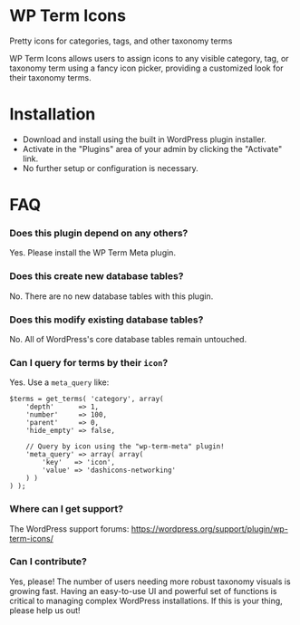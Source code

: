 # WP Term Icons

Pretty icons for categories, tags, and other taxonomy terms

WP Term Icons allows users to assign icons to any visible category, tag, or taxonomy term using a fancy icon picker, providing a customized look for their taxonomy terms.

# Installation

* Download and install using the built in WordPress plugin installer.
* Activate in the "Plugins" area of your admin by clicking the "Activate" link.
* No further setup or configuration is necessary.

# FAQ

### Does this plugin depend on any others?

Yes. Please install the WP Term Meta plugin.

### Does this create new database tables?

No. There are no new database tables with this plugin.

### Does this modify existing database tables?

No. All of WordPress's core database tables remain untouched.

### Can I query for terms by their `icon`?

Yes. Use a `meta_query` like:

```
$terms = get_terms( 'category', array(
	'depth'      => 1,
	'number'     => 100,
	'parent'     => 0,
	'hide_empty' => false,

	// Query by icon using the "wp-term-meta" plugin!
	'meta_query' => array( array(
		'key'   => 'icon',
		'value' => 'dashicons-networking'
	) )
) );
```

### Where can I get support?

The WordPress support forums: https://wordpress.org/support/plugin/wp-term-icons/

### Can I contribute?

Yes, please! The number of users needing more robust taxonomy visuals is growing fast. Having an easy-to-use UI and powerful set of functions is critical to managing complex WordPress installations. If this is your thing, please help us out!
